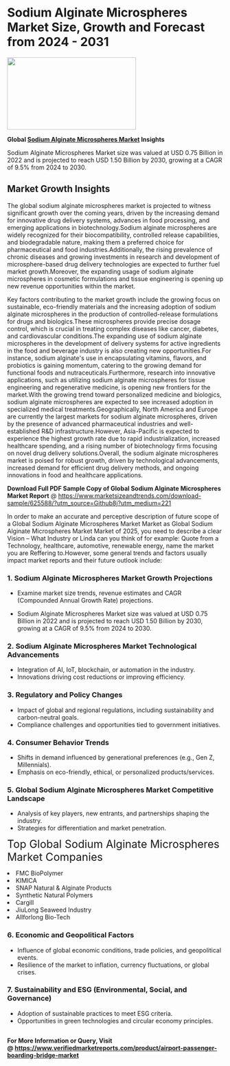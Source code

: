 <H1>Sodium Alginate Microspheres Market Size, Growth and Forecast from 2024 - 2031</H1><img class="aligncenter size-medium wp-image-584254" src="https://thirdeyenews.in/wp-content/uploads/2024/09/Global-Market-Research-300x168.jpeg" alt="" width="300" height="168" /><p><strong>Global&nbsp;<a href="https://www.marketsizeandtrends.com/download-sample/625588/?utm_source=Github8j?utm_medium=221">Sodium Alginate Microspheres Market</a> Insights</strong></p><p>Sodium Alginate Microspheres Market size was valued at USD 0.75 Billion in 2022 and is projected to reach USD 1.50 Billion by 2030, growing at a CAGR of 9.5% from 2024 to 2030.</p><p><h2>Market Growth Insights</h2> <p>The global sodium alginate microspheres market is projected to witness significant growth over the coming years, driven by the increasing demand for innovative drug delivery systems, advances in food processing, and emerging applications in biotechnology.Sodium alginate microspheres are widely recognized for their biocompatibility, controlled release capabilities, and biodegradable nature, making them a preferred choice for pharmaceutical and food industries.Additionally, the rising prevalence of chronic diseases and growing investments in research and development of microsphere-based drug delivery technologies are expected to further fuel market growth.Moreover, the expanding usage of sodium alginate microspheres in cosmetic formulations and tissue engineering is opening up new revenue opportunities within the market.</p> <p>Key factors contributing to the market growth include the growing focus on sustainable, eco-friendly materials and the increasing adoption of sodium alginate microspheres in the production of controlled-release formulations for drugs and biologics.These microspheres provide precise dosage control, which is crucial in treating complex diseases like cancer, diabetes, and cardiovascular conditions.The expanding use of sodium alginate microspheres in the development of delivery systems for active ingredients in the food and beverage industry is also creating new opportunities.For instance, sodium alginate's use in encapsulating vitamins, flavors, and probiotics is gaining momentum, catering to the growing demand for functional foods and nutraceuticals.Furthermore, research into innovative applications, such as utilizing sodium alginate microspheres for tissue engineering and regenerative medicine, is opening new frontiers for the market.With the growing trend toward personalized medicine and biologics, sodium alginate microspheres are expected to see increased adoption in specialized medical treatments.Geographically, North America and Europe are currently the largest markets for sodium alginate microspheres, driven by the presence of advanced pharmaceutical industries and well-established R&D infrastructure.However, Asia-Pacific is expected to experience the highest growth rate due to rapid industrialization, increased healthcare spending, and a rising number of biotechnology firms focusing on novel drug delivery solutions.Overall, the sodium alginate microspheres market is poised for robust growth, driven by technological advancements, increased demand for efficient drug delivery methods, and ongoing innovations in food and healthcare applications.</p> <p><span class=""><strong>Download Full PDF Sample Copy of Global Sodium Alginate Microspheres Market Report</strong> @ <a href="https://www.marketsizeandtrends.com/download-sample/625588/?utm_source=Github8j?utm_medium=221" target="_blank">https://www.marketsizeandtrends.com/download-sample/625588/?utm_source=Github8j?utm_medium=221</a></span></p><p>In order to make an accurate and perceptive description of future scope of a Global&nbsp;Sodium Alginate Microspheres Market Market as Global&nbsp;Sodium Alginate Microspheres Market Market of 2025, you need to describe a clear Vision &ndash; What Industry or Linda can you think of for example: Quote from a Technology, healthcare, automotive, renewable energy, name the market you are Reffering to.However, some general trends and factors usually impact market reports and their future outlook include:</p><h3>1.&nbsp;<strong>Sodium Alginate Microspheres Market Growth Projections</strong></h3><ul><li>Examine market size trends, revenue estimates and CAGR (Compounded Annual Growth Rate) projections.</li><li><p>Sodium Alginate Microspheres Market size was valued at USD 0.75 Billion in 2022 and is projected to reach USD 1.50 Billion by 2030, growing at a CAGR of 9.5% from 2024 to 2030.</p></li></ul><h3>2.&nbsp;<strong>Sodium Alginate Microspheres Market Technological Advancements</strong></h3><ul><li>Integration of AI, IoT, blockchain, or automation in the industry.</li><li>Innovations driving cost reductions or improving efficiency.</li></ul><h3>3.&nbsp;<strong>Regulatory and Policy Changes</strong></h3><ul><li>Impact of global and regional regulations, including sustainability and carbon-neutral goals.</li><li>Compliance challenges and opportunities tied to government initiatives.</li></ul><h3>4.&nbsp;<strong>Consumer Behavior Trends</strong></h3><ul><li>Shifts in demand influenced by generational preferences (e.g., Gen Z, Millennials).</li><li>Emphasis on eco-friendly, ethical, or personalized products/services.</li></ul><h3>5.&nbsp;<strong>Global Sodium Alginate Microspheres Market Competitive Landscape</strong></h3><ul><li>Analysis of key players, new entrants, and partnerships shaping the industry.</li><li>Strategies for differentiation and market penetration.</li></ul><p data-pm-slice="1 1 []"><span style="color: inherit; font-family: inherit; font-size: 25px;">Top Global Sodium Alginate Microspheres Market Companies</span></p><div class="" data-test-id=""><p><li>FMC BioPolymer</li><li> KIMICA</li><li> SNAP Natural & Alginate Products</li><li> Synthetic Natural Polymers</li><li> Cargill</li><li> JiuLong Seaweed Industry</li><li> Allforlong Bio-Tech</li></p></div><h3>6.&nbsp;<strong>Economic and Geopolitical Factors</strong></h3><ul><li>Influence of global economic conditions, trade policies, and geopolitical events.</li><li>Resilience of the market to inflation, currency fluctuations, or global crises.</li></ul><h3>7.&nbsp;<strong>Sustainability and ESG (Environmental, Social, and Governance)</strong></h3><ul><li>Adoption of sustainable practices to meet ESG criteria.</li><li>Opportunities in green technologies and circular economy principles.</li></ul><h2><strong style="font-size: 14px;">For More Information or Query, Visit @&nbsp;</strong><a style="background-color: #ffffff; font-size: 14px;" href="https://www.marketsizeandtrends.com/report/sodium-alginate-microspheres-market/" target="_blank">https://www.verifiedmarketreports.com/product/airport-passenger-boarding-bridge-market</a></h2>